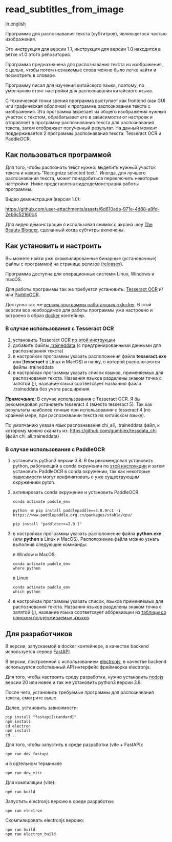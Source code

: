 # read_subtitles_from_image

[In english](README.md)

Программа для распознавания текста (субтитров), являющегося частью изображения.

Это инструкция для версии 1.1, инструкция для версии 1.0 находится в ветке v1.0 этого репозитория.

Программа предназначена для распознавания текста из изображения, с целью, чтобы потом незнакомые слова можно было легко найти и посмотреть в словаре. 

Программу писал для изучения китайского языка, поэтому, по умолчанию стоят настройки для распознавания китайского языка.

С технической точки зрения программа выступает как frontend (как GUI или графическая оболочка) к программе распознование текста с изображения. Эта программа вырезает из общего изображения нужный участок с текстом, обрабатывает его в зависимости от настроек и отправляет в программу распознавания текста для распознавания текста, затем отображает полученный результат. На данный момент поддерживается 2 программы распознавания текста: Tesseract OCR и PaddleOCR.   

## Как пользоваться программой

Для того, чтобы распознать текст нужно: выделить нужный участок текста и нажать "Recognize selected text.". Иногда, для лучшего распознавания текста, может понадобиться переключить некоторые настройки. Ниже представлена видеодемонстрация работы программы.

Видео демонстрация (версия 1.0):

https://github.com/user-attachments/assets/6d610ada-971e-4d68-a9fd-2eb6c52160c4

Для видео демонстрации я использовал снимок с экрана шоу [The Beauty Blogger](https://wetv.vip/en/play/qgvq32ixh4yujoc-The%20Beauty%20Blogger/o0029e5dqz9-EP19%EF%BC%9AThe%20Beauty%20Blogger), сделанный когда субтитры включены.

## Как установить и настроить

Вы можете найти уже скомпилированные бинарные (установочные) файлы с программой на странице релизов ([releases](https://github.com/BigIskander/read_subtitles_from_image/releases)).

Программа доступна для операционных системм Linux, Windows и macOS.

Для работы программы так же требуется установить: [Tesseract OCR](https://tesseract-ocr.github.io/) и/или [PaddleOCR](https://paddlepaddle.github.io/PaddleOCR/main/en/index.html).

Доступна так же [версия программы работающая в docker](https://hub.docker.com/r/bigiskander/read_subtitles_from_image). В этой версии все необходимое для работы программы уже настроено и встроено в образ [docker](https://www.docker.com/) контейнер.

### В случае использования с Tesseract OCR
1. установить Tesseract OCR [по этой инструкции](https://github.com/tesseract-ocr/tesseract?tab=readme-ov-file#installing-tesseract) 
2. добавить файлы [.traineddata](https://github.com/tesseract-ocr/tessdata) (с предтренированными данными для распознавания текста) 
3. в настройках программы указать расположения файла **tesseract.exe** или (**tesseract** в Linux и MacOS) и папку, в которой распологаются файлы .traineddata
4. в настройках программы указать список языков, применяемых для распознования текста. Названия языков разделены знаком точка с запятой (;), название языка соответсвует названию файла .traineddata без учета расширения.

***Примечание:*** В случае использования с Tesseract OCR. Я бы рекомендовал установить tesseract 4 (вместо tesseract 5). Так как результаты наиболее точные при использовании с tesseract 4 (по крайней мере, при распознавании текста на китайском языке).

По умолчанию указан язык распознавания chi_all, .traineddata  файл,  к которому можно скачать из: https://github.com/gumblex/tessdata_chi (файл chi_all.traineddata)

### В случае использования с PaddleOCR
1. установить python3 версии 3.8. Я бы рекомендовал установить python, работающий в conda окружении по [этой инструкции](https://paddlepaddle.github.io/PaddleOCR/main/en/ppocr/environment.html) и затем установить PaddleOCR в conda окружении, так как некоторые зависимости могут конфликтовать с уже существующим окружением pyton.
2. активировать conda окружение и установить PaddleOCR:
    ```
    conda activate paddle_env

    python -m pip install paddlepaddle==3.0.0rc1 -i https://www.paddlepaddle.org.cn/packages/stable/cpu/

    pip install "paddleocr>=2.0.1"
    ```
3. в настройках программы указать расположение файла **python.exe** (или **python** в Linux и MacOS). Расположение файла можно узнать выполнив следующие комманды:
    
    в Window и MacOS
    ```
    conda activate paddle_env
    where python
    ```

    в Linux
    ```
    conda activate paddle_env
    which python
    ```
4. в настройках программы указать список, языков применяемых для распознования текста. Названия языков разделены знаком точка с запятой (;), название языка соответсвует аббревиации из [таблицы со списком поддерживаемых языков](https://paddlepaddle.github.io/PaddleOCR/main/en/ppocr/blog/multi_languages.html#5-support-languages-and-abbreviations).

## Для разработчиков

В версии, запускаемой в docker контейнере, в качестве backend используется сервер [FastAPI](https://fastapi.tiangolo.com/). 

В версии, построенной с использованием [electronjs](https://www.electronjs.org/), в качестве backend используется собственный API интерфейс фреймворка electronjs.

Для того, чтобы настроить среду разработки, нужно установить [nodejs](https://nodejs.org/en) версии 20 или новее и так же установить python3 версии 3.8.

После чего, установить требуемые программы для распознавания текста, смотрите выше.

Далее, установить зависимости:
```
pip install "fastapi[standard]"
npm install
cd electron
npm install
cd ..
```

Для того, чтобы запустить в среде разработки (vite + FastAPI):
```
npm run dev_fastapi
```
и в одтельном терминале
```
npm run dev_vite
```

Для компиляции (vite):
```
npm run build
```

Запустить electronjs версию в среде разработки:
```
npm run electron
```

Скомпилировать electronjs версию:
```
npm run build
npm run electron_build
```
